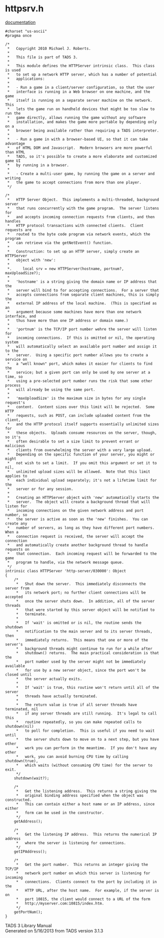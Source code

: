 # httpsrv.h

[documentation](../file/httpsrv.h.html)

    #charset "us-ascii"
    #pragma once

    /*
     *   Copyright 2010 Michael J. Roberts.
     *   
     *   This file is part of TADS 3.
     *   
     *   This module defines the HTTPServer intrinsic class.  This class is used
     *   to set up a network HTTP server, which has a number of potential
     *   applications:
     *   
     *   - Run a game in a client/server configuration, so that the user
     *   interface is running in a Web browser on one machine, and the game
     *   itself is running on a separate server machine on the network.  This
     *   lets the game run on handheld devices that might be too slow to run the
     *   game directly, allows running the game without any software
     *   installation, and makes the game more portable by depending only on a
     *   browser being available rather than requiring a TADS interpreter.
     *   
     *   - Run a game in with a browser-based UI, so that it can take advantage
     *   of HTML DOM and Javascript.  Modern browsers are more powerful than HTML
     *   TADS, so it's possible to create a more elaborate and customized game UI
     *   by running in a browser.
     *   
     *   - Create a multi-user game, by running the game on a server and writing
     *   the game to accept connections from more than one player.  
     */

    /*
     *   HTTP Server Object.  This implements a multi-threaded, background server
     *   that runs concurrently with the game program.  The server listens for
     *   and accepts incoming connection requests from clients, and then handles
     *   HTTP protocol transactions with connected clients.  Client requests are
     *   routed to the byte code program via network events, which the program
     *   can retrieve via the getNetEvent() function.
     *   
     *   Construction: to set up an HTTP server, simply create an HTTPServer
     *   object with 'new':
     *   
     *.     local srv = new HTTPServer(hostname, portnum?, maxUploadSize?);
     *   
     *   'hostname' is a string giving the domain name or IP address that the
     *   server will bind to for accepting connections.  For a server that
     *   accepts connections from separate client machines, this is simply the
     *   external IP address of the local machine.  (This is specified as an
     *   argument because some machines have more than one network interface, and
     *   thus have more than one IP address or domain name.)
     *   
     *   'portnum' is the TCP/IP port number wehre the server will listen for
     *   incoming connections.  If this is omitted or nil, the operating system
     *   will automatically select an available port number and assign it to the
     *   server.  Using a specific port number allows you to create a service on
     *   a "well known" port, which makes it easier for clients to find the
     *   service; but a given port can only be used by one server at a time, so
     *   using a pre-selected port number runs the risk that some other process
     *   will already be using the same port.
     *   
     *   'maxUploadSize' is the maximum size in bytes for any single request's
     *   content.  Content sizes over this limit will be rejected.  Some HTTP
     *   requests, such as POST, can include uploaded content from the client,
     *   and the HTTP protocol itself supports essentially unlimited sizes for
     *   these objects.  Uploads consume resources on the server, though, so it's
     *   often desirable to set a size limit to prevent errant or malicious
     *   clients from overwhelming the server with a very large upload.
     *   Depending on the specific function of your server, you might or might
     *   not wish to set a limit.  If you omit this argument or set it to nil,
     *   unlimited upload sizes will be allowed.  Note that this limit applies to
     *   each individual upload separately; it's not a lifetime limit for the
     *   server or for any session.
     *   
     *   Creating an HTTPServer object with 'new' automatically starts the
     *   server.  The object will create a background thread that will listen for
     *   incoming connections on the given network address and port number, so
     *   the server is active as soon as the 'new' finishes.  You can create any
     *   number of servers, as long as they have different port numbers.  When a
     *   connection request is received, the server will accept the connection
     *   and automatically create another background thread to handle requests on
     *   that connection.  Each incoming request will be forwarded to the game
     *   program to handle, via the network message queue.  
     */
    intrinsic class HTTPServer 'http-server/030000': Object
    {
        /*
         *   Shut down the server.  This immediately disconnects the server from
         *   its network port; no further client connections will be accepted
         *   once the server shuts down.  In addition, all of the server threads
         *   that were started by this server object will be notified to
         *   terminate. 
         *   
         *   If 'wait' is omitted or is nil, the routine sends the shutdown
         *   notification to the main server and to its server threads, then
         *   immediately returns.  This means that one or more of the server's
         *   background threads might continue to run for a while after
         *   shutdown() returns.  The main practical consideration is that the
         *   port number used by the server might not be immediately available
         *   for use by a new server object, since the port won't be closed until
         *   the server actually exits.  
         *   
         *   If 'wait' is true, this routine won't return until all of the server
         *   threads have actually terminated.
         *   
         *   The return value is true if all server threads have terminated, nil
         *   if any server threads are still running.  It's legal to call this
         *   routine repeatedly, so you can make repeated calls to shutdown(nil)
         *   to poll for completion.  This is useful if you need to wait until
         *   the server shuts down to move on to a next step, but you have other
         *   work you can perform in the meantime.  If you don't have any other
         *   work, you can avoid burning CPU time by calling shutdown(true),
         *   which waits (without consuming CPU time) for the server to exit.  
         */
        shutdown(wait?);

        /*
         *   Get the listening address.  This returns a string giving the
         *   original binding address specified when the object was constructed.
         *   This can contain either a host name or an IP address, since either
         *   form can be used in the constructor.  
         */
        getAddress();

        /*
         *   Get the listening IP address.  This returns the numerical IP address
         *   where the server is listening for connections.  
         */
        getIPAddress();

        /*
         *   Get the port number.  This returns an integer giving the TCP/IP
         *   network port number on which this server is listening for incoming
         *   connections.  Clients connect to the port by including it in the
         *   HTTP URL, after the host name.  For example, if the server is on
         *   port 10815, the client would connect to a URL of the form
         *   http://myserver.com:10815/index.htm.  
         */
        getPortNum();
    }

<div class="ftr">

TADS 3 Library Manual  
Generated on 5/16/2013 from TADS version 3.1.3

</div>
